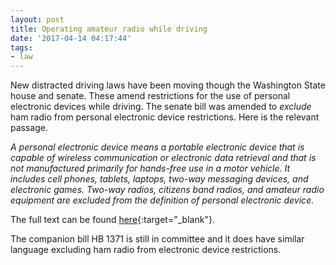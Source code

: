 ```yaml
---
layout: post
title: Operating amateur radio while driving
date: '2017-04-14 04:17:44'
tags:
- law
---
```


New distracted driving laws have been moving though the Washington State house and senate. These amend restrictions for the use of personal electronic devices while driving. The senate bill was amended to _exclude_ ham radio from personal electronic device restrictions. Here is the relevant passage.

_A personal electronic device means a portable electronic device that is capable of wireless communication or electronic data retrieval and that is not manufactured primarily for hands-free use in a motor vehicle.  It includes cell phones, tablets, laptops, two-way messaging devices, and electronic games.  Two-way radios, citizens band radios, and amateur radio equipment are excluded from the definition of personal electronic device._

The full text can be found [here](http://lawfilesext.leg.wa.gov/biennium/2017-18/Pdf/Bill%20Reports/House/5289-S%20HBR%20TR%2017.pdf){:target="_blank"}.

The companion bill HB 1371 is still in committee and it does have similar language excluding ham radio from electronic device restrictions.
